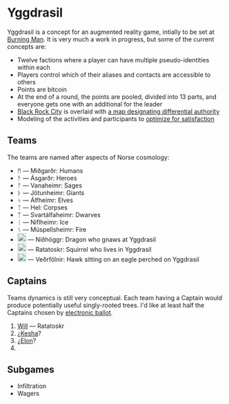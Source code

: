 Yggdrasil
=========

Yggdrasil is a concept for an augmented reality game, intially to be set at [Burning Man](http://burningman.com). It is very much a work in progress, but some of the current concepts are:

* Twelve factions where a player can have multiple pseudo-identities within each
* Players control which of their aliases and contacts are accessible to others
* Points are bitcoin
* At the end of a round, the points are pooled, divided into 13 parts, and everyone gets one with an additional for the leader
* [Black Rock City](http://alexlod.com/wp-content/uploads/2011/09/brc.jpeg) is overlaid with [a map designating differential authority](http://dhappy.github.io/yggdrasil/)
* Modeling of the activities and participants to [optimize for satisfaction](http://hoenir.himinbi.org/2014/04/rationale-for-the-department-of-happiness/)

## Teams

The teams are named after aspects of Norse cosmology:

* ᛗ ― Miðgarðr: Humans
* ᚫ ― Ásgarðr: Heroes
* ᚡ ― Vanaheimr: Sages
* ᚦ ― Jötunheimr: Giants
* ᛃ ― Álfheimr: Elves
* ᛏ ― Hel: Corpses
* ᛠ ― Svartálfaheimr: Dwarves
* ᛁ ― Niflheimr: Ice
* ᛊ ― Múspellsheimr: Fire
* <img src='http://dhappy.org/.../image/animal/dragon/pair/svg' style='width:20px;height:20px'/> ― Níðhöggr: Dragon who gnaws at Yggdrasil
* <img src='http://dhappy.org/.../image/animal/squirrel/svg' style='height:20px'/> ― Ratatoskr: Squirrel who lives in Yggdrasil
* <img src='http://dhappy.org/.../image/animal/phoenix/svg' style='height:20px'/> ― Veðrfölnir: Hawk sitting on an eagle perched on Yggdrasil

## Captains

Teams dynamics is still very conceptual. Each team having a Captain would produce potentially useful singly-rooted trees. I'd like at least half the Captains chosen by [electronic ballot](//github.com/TheFuturistParty/vote).

1. [Will](//twitter.com/WHolcomb) ― Ratatoskr
2. ¿[Kesha](//twitter.com/KeshaRose)?
3. ¿[Elon](//twitter.com/ElonMusk)?
4.  

## Subgames

* Infiltration
* Wagers
